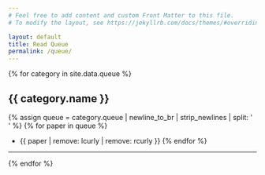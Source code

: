 ```yaml
---
# Feel free to add content and custom Front Matter to this file.
# To modify the layout, see https://jekyllrb.com/docs/themes/#overriding-theme-defaults

layout: default
title: Read Queue
permalink: /queue/
---
```


{% for category in site.data.queue %}

## {{ category.name }}

{% assign queue = category.queue | newline_to_br | strip_newlines | split: '<br />' %}
{% for paper in queue %}
- {{ paper | remove: lcurly | remove: rcurly  }}
{% endfor %}

---

{% endfor %}
